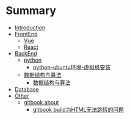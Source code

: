 # Summary

* [Introduction](README.md)
* [FrontEnd](FrontEnd/README.md)
    * [Vue](FrontEnd/Vue/README.md)
    * [React]()
* [BackEnd](BackEnd/README.md)
    * [python](BackEnd/python/README.md)
        * [python-ubuntu环境-虚拟机安装](BackEnd/python/Article/python_ubuntu_install.md)
    * [数据结构与算法](BackEnd/structureAndalgorithm/README.md)
        * [数据结构与算法](BackEnd/structureAndalgorithm/Article/myselfTheSA.md) 
* [Database]()
* [Other](Other/README.md)
    * [gitbook about](Other/gitbook/README.md)
        * [gitbook build为HTML无法跳转的问题](Other/gitbook/gitbook_build_html_BUG.md)

